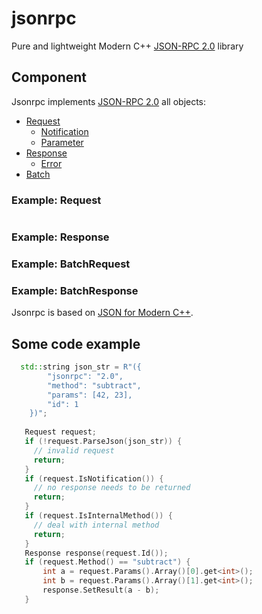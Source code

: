 # jsonrpc

Pure and lightweight Modern C++ [JSON-RPC 2.0](http://www.jsonrpc.org/specification) library

## Component

Jsonrpc implements [JSON-RPC 2.0](https://www.jsonrpc.org/specification) all objects:

* [Request](http://www.jsonrpc.org/specification#request_object)
    * [Notification](http://www.jsonrpc.org/specification#notification)
    * [Parameter](http://www.jsonrpc.org/specification#parameter_structures)
* [Response](http://www.jsonrpc.org/specification#response_object)
    * [Error](http://www.jsonrpc.org/specification#error_object)
* [Batch](http://www.jsonrpc.org/specification#batch)

### Example: Request

```c++
```

### Example: Response

### Example: BatchRequest

### Example: BatchResponse

Jsonrpc is based on [JSON for Modern C++](https://nlohmann.github.io/json/).

## Some code example

```c++
  std::string json_str = R"({
        "jsonrpc": "2.0",
        "method": "subtract",
        "params": [42, 23],
        "id": 1
    })";
    
   Request request;
   if (!request.ParseJson(json_str)) {
     // invalid request
     return;
   }
   if (request.IsNotification()) {
     // no response needs to be returned
     return; 
   }
   if (request.IsInternalMethod()) {
     // deal with internal method
     return;
   }
   Response response(request.Id());
   if (request.Method() == "subtract") {
       int a = request.Params().Array()[0].get<int>();
       int b = request.Params().Array()[1].get<int>();
       response.SetResult(a - b);
   }
```